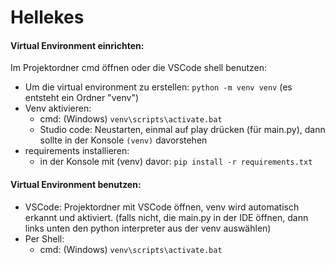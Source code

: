 # Hellekes

#### Virtual Environment einrichten:

Im Projektordner cmd öffnen oder die VSCode shell benutzen:
 - Um die virtual environment zu erstellen: ```python -m venv venv``` (es entsteht ein Ordner "venv")
 - Venv aktivieren: 
    - cmd: (Windows) ```venv\scripts\activate.bat```
    - Studio code: Neustarten, einmal auf play drücken (für main.py), dann sollte in der Konsole ```(venv)``` davorstehen
 - requirements installieren: 
    - in der Konsole mit (venv) davor: ```pip install -r requirements.txt```
    
#### Virtual Environment benutzen:

- VSCode: Projektordner mit VSCode öffnen, venv wird automatisch erkannt und aktiviert.
  (falls nicht, die main.py in der IDE öffnen, dann links unten den python interpreter aus der venv auswählen)
- Per Shell:
   - cmd: (Windows) ```venv\scripts\activate.bat```
